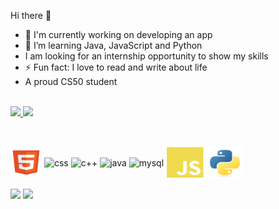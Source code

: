 Hi there 👋

- 🔭 I'm currently working on developing an app
- 🌱 I’m learning Java, JavaScript and Python
- I am looking for an internship opportunity to show my skills
- ⚡ Fun fact: I love to read and write about life
- A proud CS50 student 

<div >
  <br>
  <a href="https://github.com/AnaTeresaTeixeira">
    <img height="150em" src="https://github-readme-stats.vercel.app/api?username=deirilene&count_private=true&include_all_commits=true&show_icons=true&theme=dracula&hide_border=false&show_owner=true"/>
    <img height="150em" src="https://github-readme-stats.vercel.app/api/top-langs/?username=deirilene&theme=dracula&hide_border=false&&layout=compact"/>
  </a>
</div>
  
  ##
  
 <div style="display: inline_block"><br>
    <img align="center" alt="html" height="40" width="50" 
src="https://raw.githubusercontent.com/devicons/devicon/master/icons/html5/html5-original.svg">
   <img align="center" alt="css" height="40" width="50" 
src="https://cdn.jsdelivr.net/gh/devicons/devicon/icons/css3/css3-original.svg" />
  <img align="center" alt="c++" height="40" width="50" 
src="https://cdn.jsdelivr.net/gh/devicons/devicon/icons/cplusplus/cplusplus-original.svg" />
  <img align="center" alt="java" height="60" width="70"  
src="https://cdn.jsdelivr.net/gh/devicons/devicon/icons/java/java-original-wordmark.svg" />
  <img align="center" alt="mysql" height="60" width="70" 
src="https://cdn.jsdelivr.net/gh/devicons/devicon/icons/mysql/mysql-original-wordmark.svg" />
   <img align="center" alt="js" height="50" width="60" 
src="https://raw.githubusercontent.com/devicons/devicon/master/icons/javascript/javascript-plain.svg" />
   <img align="center" alt="py" height="50" width="60" 
src="https://raw.githubusercontent.com/devicons/devicon/master/icons/python/python-original.svg" />
         
</div>

<div> 
  <br>
   <a href="https://www.linkedin.com/in/anateresateixeira/" target="_blank"><img src="https://img.shields.io/badge/-LinkedIn-%230077B5?style=for-the-badge&logo=linkedin&logoColor=white" target="_blank"></a> 
   <a href="https://www.youtube.com/channel/UCQM7yq6U69iodgZd9nAsZKw" target="_blank"><img src="https://img.shields.io/badge/-youtube-%230077B5?style=for-the-badge&logo=Youtube&logoColor=white" target="_blank"></a> 
    
##
 
</div>


